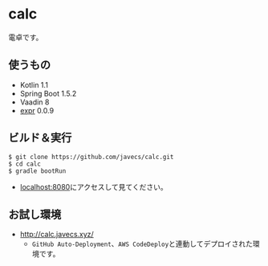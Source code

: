 # calc
電卓です。

## 使うもの
- Kotlin 1.1
- Spring Boot 1.5.2
- Vaadin 8
- [expr](https://github.com/javecs/expr) 0.0.9

## ビルド＆実行
```
$ git clone https://github.com/javecs/calc.git
$ cd calc
$ gradle bootRun
```
- [localhost:8080](http://localhost:8080/)にアクセスして見てください。

## お試し環境
- http://calc.javecs.xyz/
    - `GitHub Auto-Deployment`、`AWS CodeDeploy`と連動してデプロイされた環境です。
